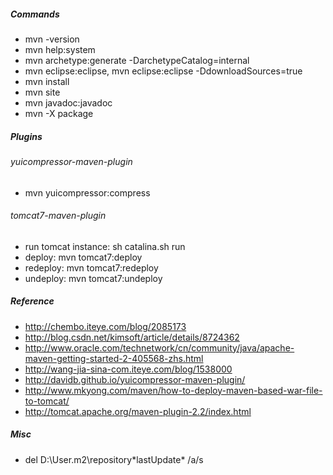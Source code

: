 ##### Commands
* mvn -version
* mvn help:system
* mvn archetype:generate -DarchetypeCatalog=internal
* mvn eclipse:eclipse, mvn eclipse:eclipse -DdownloadSources=true
* mvn install
* mvn site
* mvn javadoc:javadoc
* mvn -X package

##### Plugins
###### yuicompressor-maven-plugin
* mvn yuicompressor:compress

###### tomcat7-maven-plugin
* run tomcat instance: sh catalina.sh run
* deploy: mvn tomcat7:deploy
* redeploy: mvn tomcat7:redeploy
* undeploy: mvn tomcat7:undeploy

##### Reference
* http://chembo.iteye.com/blog/2085173
* http://blog.csdn.net/kimsoft/article/details/8724362
* http://www.oracle.com/technetwork/cn/community/java/apache-maven-getting-started-2-405568-zhs.html
* http://wang-jia-sina-com.iteye.com/blog/1538000
* http://davidb.github.io/yuicompressor-maven-plugin/
* http://www.mkyong.com/maven/how-to-deploy-maven-based-war-file-to-tomcat/
* http://tomcat.apache.org/maven-plugin-2.2/index.html

##### Misc
* del D:\User\.m2\repository\*lastUpdate* /a/s


